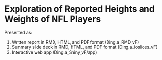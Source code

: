 # Exploration of Reported Heights and Weights of NFL Players

Presented as:
1) Written report in RMD, HTML, and PDF format (Ding.a_RMD_vF)
2) Summary slide deck in RMD, HTML, and PDF format (Ding.a_ioslides_vF)
3) Interactive web app (Ding.a_Shiny_vF/app)
